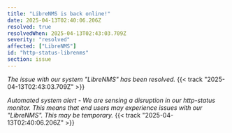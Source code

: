 ```yaml
---
title: "LibreNMS is back online!"
date: 2025-04-13T02:40:06.206Z
resolved: true
resolvedWhen: 2025-04-13T02:43:03.709Z
severity: "resolved"
affected: ["LibreNMS"]
id: "http-status-librenms"
section: issue
---
```


*The issue with our system "LibreNMS" has been resolved.* {{< track "2025-04-13T02:43:03.709Z" >}}

**Automated system alert* - We are sensing a disruption in our http-status monitor. This means that end users may experience issues with our "LibreNMS". This may be temporary.* {{< track "2025-04-13T02:40:06.206Z" >}}
